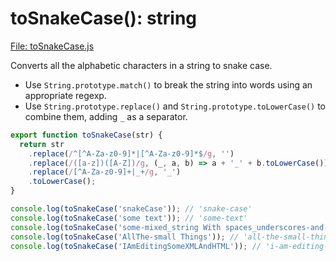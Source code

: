 # toSnakeCase(): string

[File: toSnakeCase.js](./toSnakeCase.js)

Converts all the alphabetic characters in a string to snake case.

-   Use `String.prototype.match()` to break the string into words using an appropriate regexp.
-   Use `String.prototype.replace()` and `String.prototype.toLowerCase()` to combine them, adding `_` as a separator.

```js
export function toSnakeCase(str) {
  return str
    .replace(/^[^A-Za-z0-9]*|[^A-Za-z0-9]*$/g, '')
    .replace(/([a-z])([A-Z])/g, (_, a, b) => a + '_' + b.toLowerCase())
    .replace(/[^A-Za-z0-9]+|_+/g, '_')
    .toLowerCase();
}
```

```js
console.log(toSnakeCase('snakeCase')); // 'snake-case'
console.log(toSnakeCase('some text')); // 'some-text'
console.log(toSnakeCase('some-mixed_string With spaces_underscores-and-hyphens')); // 'some-mixed-string-with-spaces-underscores-and-hyphens'
console.log(toSnakeCase('AllThe-small Things')); // 'all-the-small-things'
console.log(toSnakeCase('IAmEditingSomeXMLAndHTML')); // 'i-am-editing-some-xml-and-html'
```
